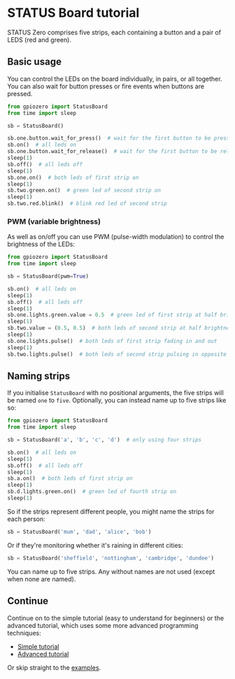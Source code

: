 # STATUS Board tutorial

STATUS Zero comprises five strips, each containing a button and a pair of LEDS
(red and green).

## Basic usage

You can control the LEDs on the board individually, in pairs, or all together.
You can also wait for button presses or fire events when buttons are pressed.

```python
from gpiozero import StatusBoard
from time import sleep

sb = StatusBoard()

sb.one.button.wait_for_press()  # wait for the first button to be pressed
sb.on()  # all leds on
sb.one.button.wait_for_release()  # wait for the first button to be released
sleep(1)
sb.off()  # all leds off
sleep(1)
sb.one.on()  # both leds of first strip on
sleep(1)
sb.two.green.on()  # green led of second strip on
sleep(1)
sb.two.red.blink()  # blink red led of second strip
```

### PWM (variable brightness)

As well as on/off you can use PWM (pulse-width modulation) to control the
brightness of the LEDs:

```python
from gpiozero import StatusBoard
from time import sleep

sb = StatusBoard(pwm=True)

sb.on()  # all leds on
sleep(1)
sb.off()  # all leds off
sleep(1)
sb.one.lights.green.value = 0.5  # green led of first strip at half brightness
sleep(1)
sb.two.value = (0.5, 0.5)  # both leds of second strip at half brightness
sleep(1)
sb.one.lights.pulse()  # both leds of first strip fading in and out
sleep(1)
sb.two.lights.pulse()  # both leds of second strip pulsing in opposite timing with the first
```

## Naming strips

If you initialise `StatusBoard` with no positional arguments, the five strips
will be named `one` to `five`. Optionally, you can instead name up to five
strips like so:

```python
from gpiozero import StatusBoard
from time import sleep

sb = StatusBoard('a', 'b', 'c', 'd')  # only using four strips

sb.on()  # all leds on
sleep(1)
sb.off()  # all leds off
sleep(1)
sb.a.on()  # both leds of first strip on
sleep(1)
sb.d.lights.green.on()  # green led of fourth strip on
sleep(1)
```

So if the strips represent different people, you might name the strips for each
person:

```python
sb = StatusBoard('mum', 'dad', 'alice', 'bob')
```

Or if they're monitoring whether it's raining in different cities:

```python
sb = StatusBoard('sheffield', 'nottingham', 'cambridge', 'dundee')
```

You can name up to five strips. Any without names are not used (except when none
are named).

## Continue

Continue on to the simple tutorial (easy to understand for beginners) or the
advanced tutorial, which uses some more advanced programming techniques:

- [Simple tutorial](simple.md)
- [Advanced tutorial](advanced.md)

Or skip straight to the [examples](../../examples/README.md).
